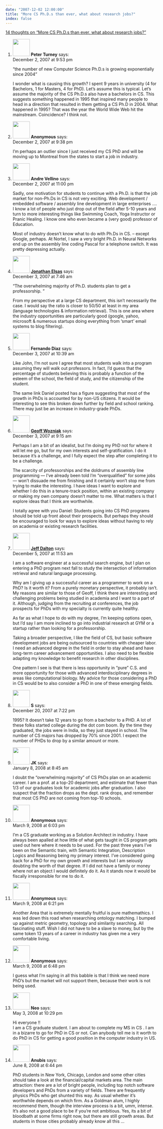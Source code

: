 ```yaml
---
date: "2007-12-02 12:00:00"
title: "More CS Ph.D.s than ever, what about research jobs?"
index: false
---
```


[14 thoughts on &ldquo;More CS Ph.D.s than ever, what about research jobs?&rdquo;](/lemire/blog/2007/12-02-more-cs-phds-than-ever-what-about-research-jobs)

<ol class="comment-list">
<li id="comment-49604" class="comment even thread-even depth-1">
<div class="comment-author vcard">
<img alt src="https://secure.gravatar.com/avatar/7361130199533952178a6d87e9b29faa?s=56&#038;d=mm&#038;r=g" srcset="https://secure.gravatar.com/avatar/7361130199533952178a6d87e9b29faa?s=112&#038;d=mm&#038;r=g 2x" class="avatar avatar-56 photo" height="56" width="56" decoding="async" /> <b class="fn">Peter Turney</b> <span class="says">says:</span> </div>
<div class="comment-metadata"><time datetime="2007-12-02T21:53:13+00:00">December 2, 2007 at 9:53 pm</time></a> </div>
<div class="comment-content">
<p>&ldquo;the number of new Computer Science Ph.D.s is growing exponentially since 2004&rdquo;</p>
<p>I wonder what is causing this growth? I spent 9 years in university (4 for Bachelors, 1 for Masters, 4 for PhD). Let&rsquo;s assume this is typical. Let&rsquo;s assume the majority of the CS Ph.D.s also have a bachelors in CS. This suggests something happened in 1995 that inspired many people to head in a direction that resulted in them getting a CS Ph.D in 2004. What happened in 1995? That was the year the World Wide Web hit the mainstream. Coincidence? I think not.</p>
</div>
</li>
<li id="comment-49603" class="comment odd alt thread-odd thread-alt depth-1">
<div class="comment-author vcard">
<img alt src="https://secure.gravatar.com/avatar/?s=56&#038;d=mm&#038;r=g" srcset="https://secure.gravatar.com/avatar/?s=112&#038;d=mm&#038;r=g 2x" class="avatar avatar-56 photo avatar-default" height="56" width="56" decoding="async" /> <b class="fn">Anonymous</b> <span class="says">says:</span> </div>
<div class="comment-metadata"><time datetime="2007-12-02T21:38:55+00:00">December 2, 2007 at 9:38 pm</time></a> </div>
<div class="comment-content">
<p>I&rsquo;m perhaps an outlier since I just received my CS PhD and will be moving up to Montreal from the states to start a job in industry.</p>
</div>
</li>
<li id="comment-49605" class="comment even thread-even depth-1">
<div class="comment-author vcard">
<img alt src="https://secure.gravatar.com/avatar/8e2e3a01bf33747391457d97e0df832b?s=56&#038;d=mm&#038;r=g" srcset="https://secure.gravatar.com/avatar/8e2e3a01bf33747391457d97e0df832b?s=112&#038;d=mm&#038;r=g 2x" class="avatar avatar-56 photo" height="56" width="56" loading="lazy" decoding="async" /> <b class="fn">Andre Vellino</b> <span class="says">says:</span> </div>
<div class="comment-metadata"><time datetime="2007-12-02T23:00:39+00:00">December 2, 2007 at 11:00 pm</time></a> </div>
<div class="comment-content">
<p>Sadly, one motivation for students to continue with a Ph.D. is that the job market for non-Ph.Ds in CS is not very exciting. Web development / embedded software / assembly line development in large enterprises &#8230;. I know a lot of people who just drop out of the field after 5-10 years and turn to more interesting things like Swimming Coach, Yoga Instructor or Pranic Healing. I know one who even became a (very good) professor of Education.</p>
<p>Most of industry doesn&rsquo;t know what to do with Ph.Ds in CS. &#8211; except Google, perhaps. At Nortel, I saw a very bright Ph.D. in Neural Networks end up on the assembly line coding Pascal for a telephone switch. It was pretty depressing actually.</p>
</div>
</li>
<li id="comment-49607" class="comment odd alt thread-odd thread-alt depth-1">
<div class="comment-author vcard">
<img alt src="https://secure.gravatar.com/avatar/2c2b6fd2a636101588bc9479414aca73?s=56&#038;d=mm&#038;r=g" srcset="https://secure.gravatar.com/avatar/2c2b6fd2a636101588bc9479414aca73?s=112&#038;d=mm&#038;r=g 2x" class="avatar avatar-56 photo" height="56" width="56" loading="lazy" decoding="async" /> <b class="fn"><a href="http://www.cs.cmu.edu/~jelsas/" class="url" rel="ugc external nofollow">Jonathan Elsas</a></b> <span class="says">says:</span> </div>
<div class="comment-metadata"><time datetime="2007-12-03T07:46:31+00:00">December 3, 2007 at 7:46 am</time></a> </div>
<div class="comment-content">
<p>&ldquo;The overwhelming majority of Ph.D. students plan to get a professorship. &rdquo;</p>
<p>From my perspective at a large CS department, this isn&rsquo;t necessarily the case. I would say the ratio is closer to 50/50 at least in my area (language technologies &amp; information retrieval). This is one area where the industry opportunities are particularly good (google, yahoo, microsoft &amp; numerous startups doing everything from &lsquo;smart&rsquo; email systems to blog filtering).</p>
</div>
</li>
<li id="comment-49610" class="comment even thread-even depth-1">
<div class="comment-author vcard">
<img alt src="https://secure.gravatar.com/avatar/?s=56&#038;d=mm&#038;r=g" srcset="https://secure.gravatar.com/avatar/?s=112&#038;d=mm&#038;r=g 2x" class="avatar avatar-56 photo avatar-default" height="56" width="56" loading="lazy" decoding="async" /> <b class="fn">Fernando Diaz</b> <span class="says">says:</span> </div>
<div class="comment-metadata"><time datetime="2007-12-03T10:39:43+00:00">December 3, 2007 at 10:39 am</time></a> </div>
<div class="comment-content">
<p>Like John, I&rsquo;m not sure I agree that most students walk into a program assuming they will walk out professors. In fact, I&rsquo;d guess that the percentage of students believing this is probably a function of the esteem of the school, the field of study, and the citizenship of the student.</p>
<p>The same link Daniel posted has a figure suggesting that most of the growth in PhDs is accounted for by non-US citizens. It would be interesting to see this broken down further by field and school ranking. There may just be an increase in industry-grade PhDs.</p>
</div>
</li>
<li id="comment-49609" class="comment odd alt thread-odd thread-alt depth-1">
<div class="comment-author vcard">
<img alt src="https://secure.gravatar.com/avatar/4d102649ca02e45a9b0ed6a00ff84804?s=56&#038;d=mm&#038;r=g" srcset="https://secure.gravatar.com/avatar/4d102649ca02e45a9b0ed6a00ff84804?s=112&#038;d=mm&#038;r=g 2x" class="avatar avatar-56 photo" height="56" width="56" loading="lazy" decoding="async" /> <b class="fn"><a href="http://wozniak.ca/" class="url" rel="ugc external nofollow">Geoff Wozniak</a></b> <span class="says">says:</span> </div>
<div class="comment-metadata"><time datetime="2007-12-03T09:15:15+00:00">December 3, 2007 at 9:15 am</time></a> </div>
<div class="comment-content">
<p>Perhaps I am a bit of an idealist, but I&rsquo;m doing my PhD not for where it will let me go, but for my own interests and self-gratification. I do it because it&rsquo;s a challenge, and I fully expect the step after completing it to be a challenge.</p>
<p>The scarcity of professorships and the doldrums of assembly line programming &#8212; I&rsquo;ve already been told I&rsquo;m &ldquo;overqualified&rdquo; for some jobs &#8212; won&rsquo;t dissuade me from finishing and it certainly won&rsquo;t stop me from trying to make the interesting. I have ideas I want to explore and whether I do this in a tenure-track position, within an existing company or making my own company doesn&rsquo;t matter to me. What matters is that I explore ideas that I think are worthwhile.</p>
<p>I totally agree with you Daniel: Students going into CS PhD programs should be told up front about their prospects. But perhaps they should be encouraged to look for ways to explore ideas without having to rely on academia or existing research facilities.</p>
</div>
</li>
<li id="comment-49617" class="comment even thread-even depth-1">
<div class="comment-author vcard">
<img alt src="https://secure.gravatar.com/avatar/897238b0ccc32a770f369c7e58c3d645?s=56&#038;d=mm&#038;r=g" srcset="https://secure.gravatar.com/avatar/897238b0ccc32a770f369c7e58c3d645?s=112&#038;d=mm&#038;r=g 2x" class="avatar avatar-56 photo" height="56" width="56" loading="lazy" decoding="async" /> <b class="fn"><a href="http://www.searchenginecaffe.com/" class="url" rel="ugc external nofollow">Jeff Dalton</a></b> <span class="says">says:</span> </div>
<div class="comment-metadata"><time datetime="2007-12-05T11:53:20+00:00">December 5, 2007 at 11:53 am</time></a> </div>
<div class="comment-content">
<p>I am a software engineer at a successful search engine, but I plan on entering a PhD program next fall to study the intersection of information retrieval and natural language processing.</p>
<p>Why am I giving up a successful career as a programmer to work on a PhD? Is it worth it? From a purely monetary perspective, it probably isn&rsquo;t. My reasons are similar to those of Geoff, I think there are interesting and challenging problems being studied in academia and I want to a part of it. Although, judging from the recruiting at conferences, the job prospects for PhDs with my specialty is currently quite healthy.</p>
<p>As far as what I hope to do with my degree, I&rsquo;m keeping options open, but I&rsquo;d say I am more inclined to go into industrial research at GYM or a startup rather than looking for a professorship. </p>
<p>Taking a broader perspective, I like the field of CS, but basic software development jobs are being outsourced to countries with cheaper labor. I need an advanced degree in the field in order to stay ahead and have long-term career advancement opportunities. I also need to be flexible adapting my knowledge to benefit research in other disciplines.</p>
<p>One pattern I see is that there is less opportunity in &ldquo;pure&rdquo; C.S. and more opportunity for those with advanced interdisciplinary degrees in areas like computational biology. My advice for those considering a PhD in CS would be to also consider a PhD in one of these emerging fields.</p>
</div>
</li>
<li id="comment-49646" class="comment odd alt thread-odd thread-alt depth-1">
<div class="comment-author vcard">
<img alt src="https://secure.gravatar.com/avatar/?s=56&#038;d=mm&#038;r=g" srcset="https://secure.gravatar.com/avatar/?s=112&#038;d=mm&#038;r=g 2x" class="avatar avatar-56 photo avatar-default" height="56" width="56" loading="lazy" decoding="async" /> <b class="fn">S</b> <span class="says">says:</span> </div>
<div class="comment-metadata"><time datetime="2007-12-20T19:22:26+00:00">December 20, 2007 at 7:22 pm</time></a> </div>
<div class="comment-content">
<p>1995? It doesn&rsquo;t take 12 years to go from a bachelor to a PHD. A lot of these folks started college during the dot com boom. By the time they graduated, the jobs were in India, so they just stayed in school. The number of CS majors has dropped by 70% since 2001. I expect the number of PHDs to drop by a similar amount or more.</p>
</div>
</li>
<li id="comment-49681" class="comment even thread-even depth-1">
<div class="comment-author vcard">
<img alt src="https://secure.gravatar.com/avatar/be26bdc1beb58a51b7f69cc173ec322e?s=56&#038;d=mm&#038;r=g" srcset="https://secure.gravatar.com/avatar/be26bdc1beb58a51b7f69cc173ec322e?s=112&#038;d=mm&#038;r=g 2x" class="avatar avatar-56 photo" height="56" width="56" loading="lazy" decoding="async" /> <b class="fn">JK</b> <span class="says">says:</span> </div>
<div class="comment-metadata"><time datetime="2008-01-08T08:45:25+00:00">January 8, 2008 at 8:45 am</time></a> </div>
<div class="comment-content">
<p>I doubt the &ldquo;overwhelming majority&rdquo; of CS PhDs plan on an academic career. I am a prof. at a top-20 department, and estimate that fewer than 1/3 of our graduates look for academic jobs after graduation. I also suspect that the fraction drops as the dept. rank drops, and remember that most CS PhD are not coming from top-10 schools.</p>
</div>
</li>
<li id="comment-49767" class="comment odd alt thread-odd thread-alt depth-1">
<div class="comment-author vcard">
<img alt src="https://secure.gravatar.com/avatar/?s=56&#038;d=mm&#038;r=g" srcset="https://secure.gravatar.com/avatar/?s=112&#038;d=mm&#038;r=g 2x" class="avatar avatar-56 photo avatar-default" height="56" width="56" loading="lazy" decoding="async" /> <b class="fn">Anonymous</b> <span class="says">says:</span> </div>
<div class="comment-metadata"><time datetime="2008-03-09T18:03:23+00:00">March 9, 2008 at 6:03 pm</time></a> </div>
<div class="comment-content">
<p>I&rsquo;m a CS graduate working as a Solution Architect in industry. I have always been apalled at how little of what gets taught in CS program gets used out here where it needs to be used. For the past three years I&rsquo;ve been on the Semantic train, with Semantic Integration, Description Logics and Reasoning being my primary interest. I&rsquo;ve considered going back for a PhD for my own growth and interests but I am seiously doubting the worth of that degree. If I did not have a family or money where not an object I would definitely do it. As it stands now it would be fiscally irresponsible for me to do it.</p>
</div>
</li>
<li id="comment-49768" class="comment even thread-even depth-1">
<div class="comment-author vcard">
<img alt src="https://secure.gravatar.com/avatar/?s=56&#038;d=mm&#038;r=g" srcset="https://secure.gravatar.com/avatar/?s=112&#038;d=mm&#038;r=g 2x" class="avatar avatar-56 photo avatar-default" height="56" width="56" loading="lazy" decoding="async" /> <b class="fn">Anonymous</b> <span class="says">says:</span> </div>
<div class="comment-metadata"><time datetime="2008-03-09T18:21:39+00:00">March 9, 2008 at 6:21 pm</time></a> </div>
<div class="comment-content">
<p>Another Area that is extremely mentally fruitful is pure mathemathics. I was led down this road when researching ontology matching. I bumped up against metric geometry, topology and similarity searching. All fascinating stuff. Wish I did not have to be a slave to money, but by the same token 13 years of a career in industry has given me a very comfortable living.</p>
</div>
</li>
<li id="comment-49769" class="comment odd alt thread-odd thread-alt depth-1">
<div class="comment-author vcard">
<img alt src="https://secure.gravatar.com/avatar/?s=56&#038;d=mm&#038;r=g" srcset="https://secure.gravatar.com/avatar/?s=112&#038;d=mm&#038;r=g 2x" class="avatar avatar-56 photo avatar-default" height="56" width="56" loading="lazy" decoding="async" /> <b class="fn">Anonymous</b> <span class="says">says:</span> </div>
<div class="comment-metadata"><time datetime="2008-03-09T18:48:29+00:00">March 9, 2008 at 6:48 pm</time></a> </div>
<div class="comment-content">
<p>I guess what I&rsquo;m saying in all this babble is that I think we need more PhD&rsquo;s but the market will not support them, because their work is not being used.</p>
</div>
</li>
<li id="comment-49898" class="comment even thread-even depth-1">
<div class="comment-author vcard">
<img alt src="https://secure.gravatar.com/avatar/27e14681a5e1076a85d0198a8b0b34f5?s=56&#038;d=mm&#038;r=g" srcset="https://secure.gravatar.com/avatar/27e14681a5e1076a85d0198a8b0b34f5?s=112&#038;d=mm&#038;r=g 2x" class="avatar avatar-56 photo" height="56" width="56" loading="lazy" decoding="async" /> <b class="fn">Neo</b> <span class="says">says:</span> </div>
<div class="comment-metadata"><time datetime="2008-05-03T22:29:31+00:00">May 3, 2008 at 10:29 pm</time></a> </div>
<div class="comment-content">
<p>Hi everyone !!<br/>
I am a CS graduate student. I am about to complete my MS in CS . I am in a bizarre to go for PhD in CS or not. Can anybody tell me is it worth to do PhD in CS for getting a good position in the computer industry in US.</p>
</div>
</li>
<li id="comment-49958" class="comment odd alt thread-odd thread-alt depth-1">
<div class="comment-author vcard">
<img alt src="https://secure.gravatar.com/avatar/594008f0786176335b61abc8962b15d3?s=56&#038;d=mm&#038;r=g" srcset="https://secure.gravatar.com/avatar/594008f0786176335b61abc8962b15d3?s=112&#038;d=mm&#038;r=g 2x" class="avatar avatar-56 photo" height="56" width="56" loading="lazy" decoding="async" /> <b class="fn">Anubis</b> <span class="says">says:</span> </div>
<div class="comment-metadata"><time datetime="2008-06-08T18:44:17+00:00">June 8, 2008 at 6:44 pm</time></a> </div>
<div class="comment-content">
<p>PhD students in New York, Chicago, London and some other cities should take a look at the financial/capital markets area. The main attraction: there are a lot of bright people, including top notch software developers and PhDs from a variety of fields. There are frequently physics PhDs who get shunted this way. As usual whether it&rsquo;s worthwhile depends on which firm. As a Goldman alum, I highly recommend them, though the interview process is a bit, umm, intense. It&rsquo;s also not a good place to be if you&rsquo;re not ambitious. Yes, its a bit of bloodbath at some firms right now, but there are still growth areas. But students in those cities probably already know all this &#8230;</p>
</div>
</li>
</ol>
